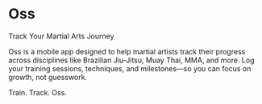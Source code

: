 # Oss

Track Your Martial Arts Journey

Oss is a mobile app designed to help martial artists track their progress across disciplines like Brazilian Jiu-Jitsu, Muay Thai, MMA, and more. Log your training sessions, techniques, and milestones—so you can focus on growth, not guesswork.

Train. Track. Oss.
